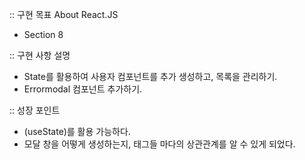 :: 구현 목표
About React.JS

- Section 8

:: 구현 사항 설명

- State를 활용하여 사용자 컴포넌트를 추가 생성하고, 목록을 관리하기.
- Errormodal 컴포넌트 추가하기.

:: 성장 포인트

- (useState)를 활용 가능하다.
- 모달 창을 어떻게 생성하는지, 태그들 마다의 상관관계를 알 수 있게 되었다.
